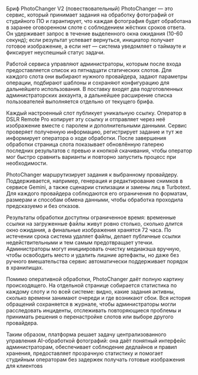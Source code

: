  Бриф PhotoChanger V2 (повествовательный)
PhotoChanger — это сервис, который принимает задания на обработку фотографий от студийного ПО и гарантирует, что каждая фотография будет обработана в заранее оговоренном слоте с соблюдением жёстких сроков ответа. Он удерживает запрос в течение выделенного окна ожидания (10-60 секунд); если результат успевает вернуться, инициатор получает готовое изображение, а если нет — система уведомляет о таймауте и фиксирует неуспешный статус задачи.

Работой сервиса управляют администраторы, которым после входа предоставляется список из пятнадцати статических слотов. Для каждого слота они выбирают нужного провайдера, задают параметры операции, подбирают шаблоны и сохраняют конфигурацию для дальнейшего использования. В поставку входят два подготовленных администраторских аккаунта, а дальнейшее расширение списка пользователей выполняется отдельно от текущего брифа.

Каждый настроенный слот публикует уникальную ссылку. Оператор в DSLR Remote Pro копирует эту ссылку и отправляет через неё изображение вместе с паролем и дополнительными данными. Сервис проверяет полученную информацию, регистрирует задание и тут же информирует оператора о ходе обработки. После завершения обработки страница слота показывает обновлённую галерею последних результатов с превью и кнопкой скачивания, чтобы оператор мог быстро сравнить варианты и повторно запустить процесс при необходимости.

PhotoChanger маршрутизирует задания к выбранному провайдеру. Поддерживается, например, генерация и редактирование снимков в сервисе Gemini, а также сценарии стилизации и замены лиц в Turbotext. Для каждого провайдера соблюдаются его ограничения по форматам, размерам и способам обмена данными, чтобы обработка проходила предсказуемо и без отказов.

Результаты обработки доступны ограниченное время: временные ссылки на загруженные файлы живут ровно столько, сколько длится окно ожидания, а финальные изображения хранятся 72 часа. По истечении срока система удаляет файлы, делает публичные ссылки недействительными и тем самым предотвращает утечки. Администраторы могут инициировать очистку медиакэша вручную, чтобы освободить место и удалить лишние артефакты, но даже без ручного вмешательства сервис автоматически поддерживает порядок в хранилищах.

Помимо оперативной обработки, PhotoChanger даёт полную картину происходящего. На отдельной странице собирается статистика по каждому слоту и по всей системе: видно, какие задания активны, сколько времени занимают очереди и где возникают сбои. Вся история обращений сохраняется в журнале, чтобы администраторы могли расследовать инциденты, отслеживать повторяющиеся проблемы и принимать решения о перенастройке слотов или выборе другого провайдера.

Таким образом, платформа решает задачу централизованного управления AI-обработкой фотографий: она даёт понятный интерфейс администраторам, обеспечивает соблюдение дедлайнов и правил хранения, предоставляет прозрачную статистику и помогает студийным операторам без задержек получать готовые изображения для клиентовs